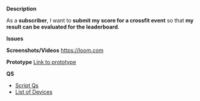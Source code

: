**Description**

As a **subscriber**, I want to **submit my score for a crossfit event** so that **my result can be evaluated for the leaderboard**.

**Issues**

**Screenshots/Videos**
https://loom.com

**Prototype**
[Link to prototype](https://framer.com)

**QS**
- [Script Qs](https://github.com/swoo-digital/wiki/blob/main/issue-templates/skript-qs.md)
- [List of Devices](https://github.com/swoo-digital/wiki/blob/main/issue-templates/list-of-devices.md)

